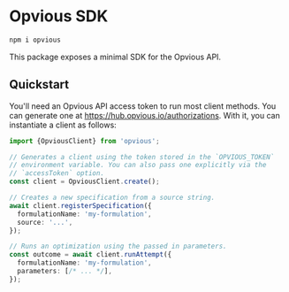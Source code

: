 # Opvious SDK

```sh
npm i opvious
```

This package exposes a minimal SDK for the Opvious API.

## Quickstart

You'll need an Opvious API access token to run most client methods. You can
generate one at https://hub.opvious.io/authorizations. With it, you can
instantiate a client as follows:

```typescript
import {OpviousClient} from 'opvious';

// Generates a client using the token stored in the `OPVIOUS_TOKEN`
// environment variable. You can also pass one explicitly via the
// `accessToken` option.
const client = OpviousClient.create();

// Creates a new specification from a source string.
await client.registerSpecification({
  formulationName: 'my-formulation',
  source: '...',
});

// Runs an optimization using the passed in parameters.
const outcome = await client.runAttempt({
  formulationName: 'my-formulation',
  parameters: [/* ... */],
});
```
